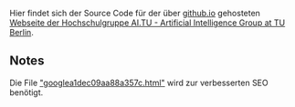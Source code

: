 Hier findet sich der Source Code für der über [github.io](https://pages.github.com/) gehosteten [Webseite der Hochschulgruppe AI.TU - Artificial Intelligence Group at TU Berlin](https://ai-tu.github.io/home/).

## Notes
Die File ["googlea1dec09aa88a357c.html"](https://github.com/ai-tu/home/blob/main/googlea1dec09aa88a357c.html) wird zur verbesserten SEO benötigt.


